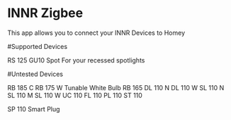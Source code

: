 # INNR Zigbee

This app allows you to connect your INNR Devices to Homey

#Supported Devices

RS 125 GU10 Spot For your recessed spotlights

#Untested Devices

RB 185 C
RB 175 W Tunable White Bulb
RB 165
DL 110 N
DL 110 W
SL 110 N
SL 110 M
SL 110 W
UC 110
FL 110
PL 110
ST 110

SP 110 Smart Plug
